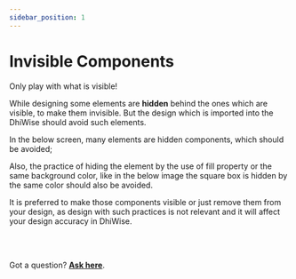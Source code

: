 ```yaml
---
sidebar_position: 1
---
```


# Invisible Components

Only play with what is visible!



While designing some elements are **hidden** behind the ones which are visible, to make them invisible. But the design which is imported into the DhiWise should avoid such elements.

In the below screen, many elements are hidden components, which should be avoided;

<!-- ![Example banner](../img/button.png) -->

Also, the practice of hiding the element by the use of fill property or the same background color, like in the below image the square box is hidden by the same color should also be avoided.

<!-- ![Example banner](../img/button.png) -->

It is preferred to make those components visible or just remove them from your design, as design with such practices is not relevant and it will affect your design accuracy in DhiWise.

<br/>
<br/>

Got a question? [**Ask here**](https://discord.com/invite/rFMnCG5MZ7).